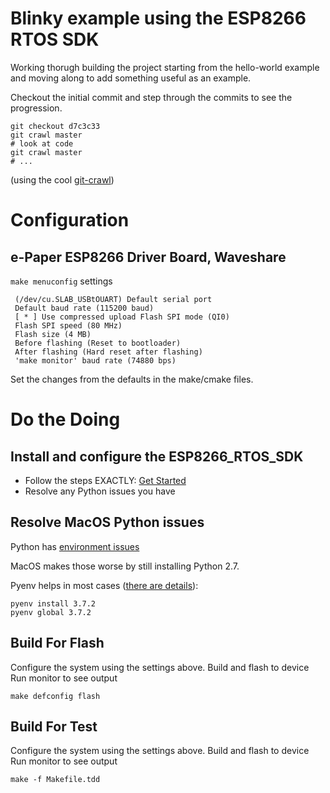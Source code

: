 # Blinky example using the ESP8266 RTOS SDK

Working thorugh building the project starting from the hello-world example and moving along to add something useful as an example.

Checkout the initial commit and step through the commits to see the progression.

```shell
git checkout d7c3c33
git crawl master
# look at code
git crawl master
# ...
```
(using the cool [git-crawl](https://github.com/magnusstahre/git-stuff))

# Configuration

## e-Paper ESP8266 Driver Board, Waveshare

`make menuconfig` settings

```
 (/dev/cu.SLAB_USBtOUART) Default serial port 
 Default baud rate (115200 baud)
 [ * ] Use compressed upload Flash SPI mode (QI0)
 Flash SPI speed (80 MHz)
 Flash size (4 MB)
 Before flashing (Reset to bootloader)
 After flashing (Hard reset after flashing) 
 'make monitor' baud rate (74880 bps)
```

Set the changes from the defaults in the make/cmake files.

# Do the Doing

## Install and configure the ESP8266_RTOS_SDK
* Follow the steps EXACTLY: [Get Started](https://docs.espressif.com/projects/esp8266-rtos-sdk/en/latest/get-started/index.html)
* Resolve any Python issues you have

## Resolve MacOS Python issues

Python has [environment issues](https://xkcd.com/1987/)

MacOS makes those worse by still installing Python 2.7.

Pyenv helps in most cases ([there are details](https://opensource.com/article/19/5/python-3-default-mac)):
```
pyenv install 3.7.2
pyenv global 3.7.2
```

## Build For Flash
Configure the system using the settings above.
Build and flash to device
Run monitor to see output

```shell
make defconfig flash
```

## Build For Test
Configure the system using the settings above.
Build and flash to device
Run monitor to see output

```shell
make -f Makefile.tdd
```
